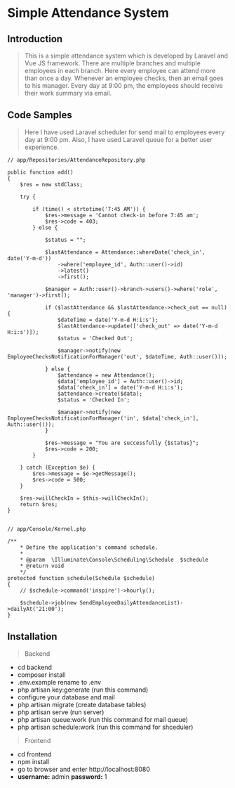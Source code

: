 # Simple Attendance System

## Introduction

> This is a simple attendance system which is developed by Laravel and Vue JS framework. There are multiple branches and multiple employees in each branch. Here every employee can attend more than once a day. Whenever an employee checks, then an email goes to his manager. Every day at 9:00 pm, the employees should receive their work summary via email.

## Code Samples

> Here I have used Laravel scheduler for send mail to employees every day at 9:00 pm. Also, I have used Laravel queue for a better user experience.

```
// app/Repositories/AttendanceRepository.php

public function add()
{
    $res = new stdClass;

    try {

        if (time() < strtotime('7:45 AM')) {
            $res->message = 'Cannot check-in before 7:45 am';
            $res->code = 403;
        } else {

            $status = "";

            $lastAttendance = Attendance::whereDate('check_in', date('Y-m-d'))
                ->where('employee_id', Auth::user()->id)
                ->latest()
                ->first();

            $manager = Auth::user()->branch->users()->where('role', 'manager')->first();

            if ($lastAttendance && $lastAttendance->check_out == null) {
                $dateTime = date('Y-m-d H:i:s');
                $lastAttendance->update(['check_out' => date('Y-m-d H:i:s')]);
                $status = 'Checked Out';

                $manager->notify(new EmployeeChecksNotificationForManager('out', $dateTime, Auth::user()));

            } else {
                $attendance = new Attendance();
                $data['employee_id'] = Auth::user()->id;
                $data['check_in'] = date('Y-m-d H:i:s');
                $attendance->create($data);
                $status = 'Checked In';

                $manager->notify(new EmployeeChecksNotificationForManager('in', $data['check_in'], Auth::user()));
            }

            $res->message = "You are successfully {$status}";
            $res->code = 200;
        }

    } catch (Exception $e) {
        $res->message = $e->getMessage();
        $res->code = 500;
    }

    $res->willCheckIn = $this->willCheckIn();
    return $res;
}


// app/Console/Kernel.php

/**
    * Define the application's command schedule.
    *
    * @param  \Illuminate\Console\Scheduling\Schedule  $schedule
    * @return void
    */
protected function schedule(Schedule $schedule)
{
    // $schedule->command('inspire')->hourly();

    $schedule->job(new SendEmployeeDailyAttendanceList)->dailyAt('21:00');
}
```





## Installation

> Backend
- cd backend
- composer install
- .env.example rename to .env
- php artisan key:generate (run this command)
- configure your database and mail
- php artisan migrate (create database tables)
- php artisan serve (run server)
- php artisan queue:work (run this command for mail queue)
- php artisan schedule:work (run this command for shceduler)

> Frontend
- cd frontend
- npm install
- go to browser and enter http://localhost:8080
- **username:** admin **password:** 1
